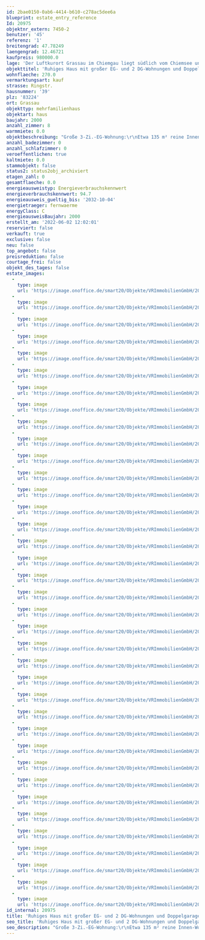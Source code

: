 ```yaml
---
id: 2bae0150-0ab6-4414-b610-c278ac5dee6a
blueprint: estate_entry_reference
Id: 20975
objektnr_extern: 7450-2
benutzer: '45'
referenz: '1'
breitengrad: 47.78249
laengengrad: 12.46721
kaufpreis: 980000.0
lage: 'Der Luftkurort Grassau im Chiemgau liegt südlich vom Chiemsee und ist das Zentrum vom beliebten Achental mit bester Versorgung in vielerlei Hinsicht *** Nur wenige Gehminuten zu großen Supermärkten und zum erholsamen Achendamm *** Ganz nahe u.a. auch: 18-Loch-Golfplatz, viele Wander- und Radwege z.B. im Naturschutzgebiet Kendlmühlfilzn, der Reifinger Badesee, die Hochplatten-Sesselliftbahn usw. *** An einer ruhigen Anliegerstraße, die idealerweise nördlich vom Haus verläuft *** Der eingefriedete Garten mit Weiher ist wegen Bewuchs außerhalb des Grundstücks auf einer öffentlichen Freifläche mit Bächlein so gut wie nicht einsehbar *** Viel Grün und auch die Berge im Blick'
objekttitel: 'Ruhiges Haus mit großer EG- und 2 DG-Wohnungen und Doppelgarage'
wohnflaeche: 270.0
vermarktungsart: kauf
strasse: Ringstr.
hausnummer: '39'
plz: '83224'
ort: Grassau
objekttyp: mehrfamilienhaus
objektart: haus
baujahr: 2000
anzahl_zimmer: 8
warmmiete: 0.0
objektbeschreibung: "Große 3-Zi.-EG-Wohnung:\r\nEtwa 135 m² reine Innen-Wohnfläche. Zugang zur Doppelgarage mit el. Sektionaltoren, von der man in den Teilkeller mit der Haustechnik gelangt. Zugang auch zum Treppenhaus mit eigener Haustür zu den 2 Dachwohnungen *** Kachelofen mit Sichtfeuer im Bereich des Wintergartens an der westlichen, großteils überdachten Südterrasse mit Garagenzugang. Es gibt eine weitere Südterrasse mit Ausgang vom Hauswirtschaftsraum mit Infrarotsauna *** Großes Bad mit Whirlpoolwanne und Gäste-WC *** Geflieste Böden mit schönen Einlegearbeiten in Diele und Wohnzimmer *** Elektrische Außenrollos\r\n\r\n2-Zi.-DG-Wohnung mit Ostbalkon:\r\nNoch vermietet an eine Dame bis spätestens 31.08.2024 *** 2 Balkonausgänge *** Bad mit Fenster. Wohnraum mit Panoramadachfenstern\r\n\r\n2-Zi.-DG-Wohnung mit Südbalkon:\r\nKüche und Bad mit Dachfenster. Wohn- und Schlafraum haben zusätzlich Panoramadachfenster *** Geräumiger Abstellspeicher\r\n\r\nAllgemein:\r\nInklusive Einbauküchen und Einbau-Schlafzimmerschrank im EG *** Garagenvorplatz und westl. Südterrasse gepflastert *** Naturfernwärme seit 2008 und Solaranlage *** Wohnbereiche mit Fußbodenheizung"
anzahl_badezimmer: 0
anzahl_schlafzimmer: 0
veroeffentlichen: true
kaltmiete: 0.0
stammobjekt: false
status2: status2obj_archiviert
etagen_zahl: 0
gesamtflaeche: 0.0
energieausweistyp: Energieverbrauchskennwert
energieverbrauchskennwert: 94.7
energieausweis_gueltig_bis: '2032-10-04'
energietraeger: fernwaerme
energyClass: C
energieausweisBaujahr: 2000
erstellt_am: '2022-06-02 12:02:01'
reserviert: false
verkauft: true
exclusive: false
neu: false
top_angebot: false
preisreduktion: false
courtage_frei: false
objekt_des_tages: false
estate_images:
  -
    type: image
    url: 'https://image.onoffice.de/smart20/Objekte/VRImmobilienGmbH/20975/3fa43e25-d461-4e30-973f-f0fb5446aa3b.jpg'
  -
    type: image
    url: 'https://image.onoffice.de/smart20/Objekte/VRImmobilienGmbH/20975/98dfd999-d16e-4bbe-8ca2-249cc519f054.jpg'
  -
    type: image
    url: 'https://image.onoffice.de/smart20/Objekte/VRImmobilienGmbH/20975/45218484-9449-40f7-b7ed-3591f6464497.jpg'
  -
    type: image
    url: 'https://image.onoffice.de/smart20/Objekte/VRImmobilienGmbH/20975/0da0dd86-3155-4e85-8897-b7e519191371.jpg'
  -
    type: image
    url: 'https://image.onoffice.de/smart20/Objekte/VRImmobilienGmbH/20975/48f36914-2a3f-4149-b254-f7d1701f8dea.jpg'
  -
    type: image
    url: 'https://image.onoffice.de/smart20/Objekte/VRImmobilienGmbH/20975/065af736-e60a-41ca-928d-277f3924f464.jpg'
  -
    type: image
    url: 'https://image.onoffice.de/smart20/Objekte/VRImmobilienGmbH/20975/ec5dd8f2-07dc-4d24-9b06-310316fd5c45.jpg'
  -
    type: image
    url: 'https://image.onoffice.de/smart20/Objekte/VRImmobilienGmbH/20975/e7794799-df4e-4665-a3b5-99d8816e4e1d.jpg'
  -
    type: image
    url: 'https://image.onoffice.de/smart20/Objekte/VRImmobilienGmbH/20975/7e1b54c8-da92-476b-8019-b18bf1de99cf.jpg'
  -
    type: image
    url: 'https://image.onoffice.de/smart20/Objekte/VRImmobilienGmbH/20975/afef30b6-5ad0-47d6-9fe4-c7d8a11195fb.jpg'
  -
    type: image
    url: 'https://image.onoffice.de/smart20/Objekte/VRImmobilienGmbH/20975/8277a4eb-aa8e-45dd-baf9-f51877b26b1e.jpg'
  -
    type: image
    url: 'https://image.onoffice.de/smart20/Objekte/VRImmobilienGmbH/20975/f9631581-b696-4a6a-93ff-855fc9845b04.jpg'
  -
    type: image
    url: 'https://image.onoffice.de/smart20/Objekte/VRImmobilienGmbH/20975/917fe3c9-297c-4b66-a8bc-d414287b7ac0.jpg'
  -
    type: image
    url: 'https://image.onoffice.de/smart20/Objekte/VRImmobilienGmbH/20975/6cfe366f-52bd-4d5f-9f15-15b3fa6bd005.jpg'
  -
    type: image
    url: 'https://image.onoffice.de/smart20/Objekte/VRImmobilienGmbH/20975/24d21c00-7649-4c3b-868b-3156710e1949.jpg'
  -
    type: image
    url: 'https://image.onoffice.de/smart20/Objekte/VRImmobilienGmbH/20975/b5c813e3-f4fc-40bf-ac74-c71f666f700a.jpg'
  -
    type: image
    url: 'https://image.onoffice.de/smart20/Objekte/VRImmobilienGmbH/20975/c27f1b04-0c88-4a0a-93f2-1c2e5a9c25d5.jpg'
  -
    type: image
    url: 'https://image.onoffice.de/smart20/Objekte/VRImmobilienGmbH/20975/b3c58921-d7c3-49ee-a8e1-31d2edc78f85.jpg'
  -
    type: image
    url: 'https://image.onoffice.de/smart20/Objekte/VRImmobilienGmbH/20975/b9d6963c-3fee-40a7-aa41-f67847b6fd7c.jpg'
  -
    type: image
    url: 'https://image.onoffice.de/smart20/Objekte/VRImmobilienGmbH/20975/117a5e25-fc6a-4796-bac3-872d057da269.jpg'
  -
    type: image
    url: 'https://image.onoffice.de/smart20/Objekte/VRImmobilienGmbH/20975/c4bf376d-e83a-442d-ac3d-3f6bdb9628f7.jpg'
  -
    type: image
    url: 'https://image.onoffice.de/smart20/Objekte/VRImmobilienGmbH/20975/a6799818-7306-4d18-9b0d-a915d182930f.jpg'
  -
    type: image
    url: 'https://image.onoffice.de/smart20/Objekte/VRImmobilienGmbH/20975/61025425-7ad3-47e5-801e-583768bebc66.jpg'
  -
    type: image
    url: 'https://image.onoffice.de/smart20/Objekte/VRImmobilienGmbH/20975/76303b80-8b80-4db9-91e5-9ab3c86acc49.jpg'
  -
    type: image
    url: 'https://image.onoffice.de/smart20/Objekte/VRImmobilienGmbH/20975/3268d148-7b08-4787-ba5e-00f7d912cd48.jpg'
  -
    type: image
    url: 'https://image.onoffice.de/smart20/Objekte/VRImmobilienGmbH/20975/f4c055eb-434f-4f68-9663-a31292bb45e0.jpg'
  -
    type: image
    url: 'https://image.onoffice.de/smart20/Objekte/VRImmobilienGmbH/20975/c19dbaa2-04a0-43d5-9674-c2b1fa3b3e4f.jpg'
  -
    type: image
    url: 'https://image.onoffice.de/smart20/Objekte/VRImmobilienGmbH/20975/c90387c2-cddf-4b97-8792-816c2684ba84.jpg'
  -
    type: image
    url: 'https://image.onoffice.de/smart20/Objekte/VRImmobilienGmbH/20975/59eafe4a-d1be-48dd-95ad-3f0ed2a1cd6c.jpg'
  -
    type: image
    url: 'https://image.onoffice.de/smart20/Objekte/VRImmobilienGmbH/20975/0597e140-58c3-4eee-b168-7adfe9d2d0e4.jpg'
  -
    type: image
    url: 'https://image.onoffice.de/smart20/Objekte/VRImmobilienGmbH/20975/66b7294b-2f76-468a-af74-be82da0f04d5.jpg'
  -
    type: image
    url: 'https://image.onoffice.de/smart20/Objekte/VRImmobilienGmbH/20975/bcc63a68-5176-4465-9d7b-50343aed417a.jpg'
  -
    type: image
    url: 'https://image.onoffice.de/smart20/Objekte/VRImmobilienGmbH/20975/99a7e424-5191-4dfa-bb40-e948719d3213.jpg'
  -
    type: image
    url: 'https://image.onoffice.de/smart20/Objekte/VRImmobilienGmbH/20975/32ed0a6c-d00e-4bee-975d-e8eb5d2e7517.jpg'
  -
    type: image
    url: 'https://image.onoffice.de/smart20/Objekte/VRImmobilienGmbH/20975/c6ad5919-ec5b-48e7-ba0e-eab67f205bbe.jpg'
  -
    type: image
    url: 'https://image.onoffice.de/smart20/Objekte/VRImmobilienGmbH/20975/e3890b58-41fc-4b28-b8ca-673d6d83de17.jpg'
  -
    type: image
    url: 'https://image.onoffice.de/smart20/Objekte/VRImmobilienGmbH/20975/80f2e0b2-42bb-4a3b-910c-8aa7d3a8be3d.jpg'
id_internal: 20975
title: 'Ruhiges Haus mit großer EG- und 2 DG-Wohnungen und Doppelgarage'
seo_title: 'Ruhiges Haus mit großer EG- und 2 DG-Wohnungen und Doppelgarage'
seo_description: "Große 3-Zi.-EG-Wohnung:\r\nEtwa 135 m² reine Innen-Wohnfläche. Zugang zur Doppelgarage mit el. Sektionaltoren, von der man in den Teilkeller mit der Haustechni"
---
```

